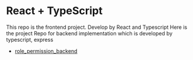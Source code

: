# React + TypeScript

This repo is the frontend project. Develop by React and Typescript
Here is the project Repo for backend implementation which is developed by typescript, express

- [role_permission_backend](https://github.com/Zinmoeag/role_permission) 
